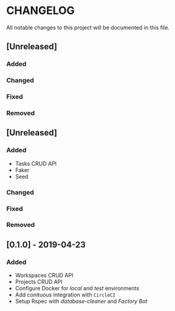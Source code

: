 # CHANGELOG

All notable changes to this project will be documented in this file.

## [Unreleased]

### Added
### Changed
### Fixed
### Removed

## [Unreleased]

### Added

- Tasks CRUD API
- Faker
- Seed

### Changed
### Fixed
### Removed

## [0.1.0] - 2019-04-23

### Added

- Workspaces CRUD API
- Projects CRUD API
- Configure Docker for _local_ and _test_ environments
- Add conituous integration with `CircleCI`
- Setup Rspec with _database-cleaner_ and _Factory Bot_
